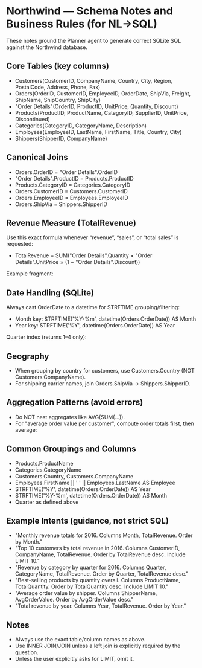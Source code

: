 ﻿# Northwind — Schema Notes and Business Rules (for NL→SQL)

These notes ground the Planner agent to generate correct SQLite SQL against the Northwind database.

## Core Tables (key columns)
- Customers(CustomerID, CompanyName, Country, City, Region, PostalCode, Address, Phone, Fax)
- Orders(OrderID, CustomerID, EmployeeID, OrderDate, ShipVia, Freight, ShipName, ShipCountry, ShipCity)
- "Order Details"(OrderID, ProductID, UnitPrice, Quantity, Discount)
- Products(ProductID, ProductName, CategoryID, SupplierID, UnitPrice, Discontinued)
- Categories(CategoryID, CategoryName, Description)
- Employees(EmployeeID, LastName, FirstName, Title, Country, City)
- Shippers(ShipperID, CompanyName)

## Canonical Joins
- Orders.OrderID = "Order Details".OrderID
- "Order Details".ProductID = Products.ProductID
- Products.CategoryID = Categories.CategoryID
- Orders.CustomerID = Customers.CustomerID
- Orders.EmployeeID = Employees.EmployeeID
- Orders.ShipVia = Shippers.ShipperID

## Revenue Measure (TotalRevenue)
Use this exact formula whenever “revenue”, “sales”, or “total sales” is requested:
- TotalRevenue = SUM("Order Details".Quantity × "Order Details".UnitPrice × (1 − "Order Details".Discount))

Example fragment:

## Date Handling (SQLite)
Always cast OrderDate to a datetime for STRFTIME grouping/filtering:
- Month key: STRFTIME('%Y-%m', datetime(Orders.OrderDate)) AS Month
- Year key:  STRFTIME('%Y',   datetime(Orders.OrderDate)) AS Year

Quarter index (returns 1–4 only):

## Geography
- When grouping by country for customers, use Customers.Country (NOT Customers.CompanyName).
- For shipping carrier names, join Orders.ShipVia → Shippers.ShipperID.

## Aggregation Patterns (avoid errors)
- Do NOT nest aggregates like AVG(SUM(...)).
- For "average order value per customer", compute order totals first, then average:

## Common Groupings and Columns
- Products.ProductName
- Categories.CategoryName
- Customers.Country, Customers.CompanyName
- Employees.FirstName || ' ' || Employees.LastName AS Employee
- STRFTIME('%Y', datetime(Orders.OrderDate)) AS Year
- STRFTIME('%Y-%m', datetime(Orders.OrderDate)) AS Month
- Quarter as defined above

## Example Intents (guidance, not strict SQL)
- "Monthly revenue totals for 2016. Columns Month, TotalRevenue. Order by Month."
- "Top 10 customers by total revenue in 2016. Columns CustomerID, CompanyName, TotalRevenue. Order by TotalRevenue desc. Include LIMIT 10."
- "Revenue by category by quarter for 2016. Columns Quarter, CategoryName, TotalRevenue. Order by Quarter, TotalRevenue desc."
- "Best-selling products by quantity overall. Columns ProductName, TotalQuantity. Order by TotalQuantity desc. Include LIMIT 10."
- "Average order value by shipper. Columns ShipperName, AvgOrderValue. Order by AvgOrderValue desc."
- "Total revenue by year. Columns Year, TotalRevenue. Order by Year."

## Notes
- Always use the exact table/column names as above.
- Use INNER JOIN/JOIN unless a left join is explicitly required by the question.
- Unless the user explicitly asks for LIMIT, omit it.
